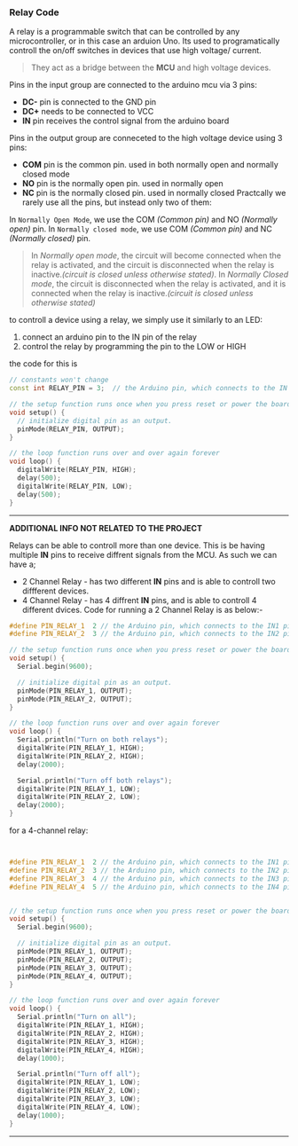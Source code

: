 ### Relay Code

A relay is a programmable switch that can be controlled by any microcontroller, or in this case an arduion Uno. Its used to programatically controll the on/off switches in devices that use high voltage/ current.

> They act as a bridge between the **MCU** and high voltage devices.

Pins in the input group are connected to the arduino mcu via 3 pins:

+ **DC-** pin is connected to the GND pin
+ **DC+** needs to be connected to VCC
+ **IN** pin receives the control signal from the arduino board

Pins in the output group are conneceted to the high voltage device using 3 pins:

+ **COM** pin is the common pin. used in both normally open and normally closed mode
+ **NO** pin is the normally open pin. used in normally open
+ **NC** pin is the normally closed pin. used in normally closed
  Practcally we rarely use all the pins, but instead only two of them:

In `Normally Open Mode`, we use the COM *(Common pin)* and NO *(Normally open)* pin. 
In `Normally closed mode`, we use COM  *(Common pin)* and NC *(Normally closed)* pin.

>In *Normally open mode*, the circuit will become connected when the relay is activated, and the circuit is disconnected when the relay is inactive.*(circuit is closed unless otherwise stated)*.
In *Normally Closed mode*, the circuit is disconnected when the relay is activated, and it is connected when the relay is inactive.*(circuit is closed unless otherwise stated)*

to controll a device using a relay, we simply use it similarly to an LED:

1. connect an arduino pin to the IN pin of the relay
2. control the relay by programming the pin to the LOW or HIGH

the code for this is

```C++
// constants won't change
const int RELAY_PIN = 3;  // the Arduino pin, which connects to the IN pin of relay

// the setup function runs once when you press reset or power the board
void setup() {
  // initialize digital pin as an output.
  pinMode(RELAY_PIN, OUTPUT);
}

// the loop function runs over and over again forever
void loop() {
  digitalWrite(RELAY_PIN, HIGH);
  delay(500);
  digitalWrite(RELAY_PIN, LOW);
  delay(500);
}
```

---------

**ADDITIONAL INFO NOT RELATED TO THE PROJECT**

Relays can be able to controll more than one device. This is be having multiple **IN** pins to receive diffrent signals from the MCU. As such we can have a;

+ 2 Channel Relay - has two different **IN** pins and is able to controll two diffferent devices.
+ 4 Channel Relay - has 4 diffrent **IN** pins, and is able to controll 4 different dvices.
Code for running a 2 Channel Relay is as below:-

```C++
#define PIN_RELAY_1  2 // the Arduino pin, which connects to the IN1 pin of relay module
#define PIN_RELAY_2  3 // the Arduino pin, which connects to the IN2 pin of relay module

// the setup function runs once when you press reset or power the board
void setup() {
  Serial.begin(9600);

  // initialize digital pin as an output.
  pinMode(PIN_RELAY_1, OUTPUT);
  pinMode(PIN_RELAY_2, OUTPUT);
}

// the loop function runs over and over again forever
void loop() {
  Serial.println("Turn on both relays");
  digitalWrite(PIN_RELAY_1, HIGH);
  digitalWrite(PIN_RELAY_2, HIGH);
  delay(2000);

  Serial.println("Turn off both relays");
  digitalWrite(PIN_RELAY_1, LOW);
  digitalWrite(PIN_RELAY_2, LOW);
  delay(2000);
}
```

for a 4-channel relay:

```C++


#define PIN_RELAY_1  2 // the Arduino pin, which connects to the IN1 pin of relay module
#define PIN_RELAY_2  3 // the Arduino pin, which connects to the IN2 pin of relay module
#define PIN_RELAY_3  4 // the Arduino pin, which connects to the IN3 pin of relay module
#define PIN_RELAY_4  5 // the Arduino pin, which connects to the IN4 pin of relay module


// the setup function runs once when you press reset or power the board
void setup() {
  Serial.begin(9600);

  // initialize digital pin as an output.
  pinMode(PIN_RELAY_1, OUTPUT);
  pinMode(PIN_RELAY_2, OUTPUT);
  pinMode(PIN_RELAY_3, OUTPUT);
  pinMode(PIN_RELAY_4, OUTPUT);
}

// the loop function runs over and over again forever
void loop() {
  Serial.println("Turn on all");
  digitalWrite(PIN_RELAY_1, HIGH);
  digitalWrite(PIN_RELAY_2, HIGH);
  digitalWrite(PIN_RELAY_3, HIGH);
  digitalWrite(PIN_RELAY_4, HIGH);
  delay(1000);

  Serial.println("Turn off all");
  digitalWrite(PIN_RELAY_1, LOW);
  digitalWrite(PIN_RELAY_2, LOW);
  digitalWrite(PIN_RELAY_3, LOW);
  digitalWrite(PIN_RELAY_4, LOW);
  delay(1000);
}
```

------------
